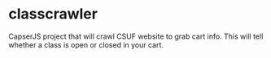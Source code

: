 classcrawler
============

CapserJS project that will crawl CSUF website to grab cart info. This will tell whether a class is open or closed in your cart.
